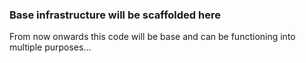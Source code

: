 ### Base infrastructure will be scaffolded here

From now onwards this code will be base and can be functioning into multiple purposes...